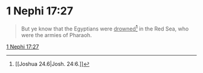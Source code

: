 # 1 Nephi 17:27

> But ye know that the Egyptians were <u>drowned</u>[^a] in the Red Sea, who were the armies of Pharaoh.

[1 Nephi 17:27](https://www.churchofjesuschrist.org/study/scriptures/bofm/1-ne/17?lang=eng&id=p27#p27)


[^a]: [[Joshua 24.6|Josh. 24:6.]]
